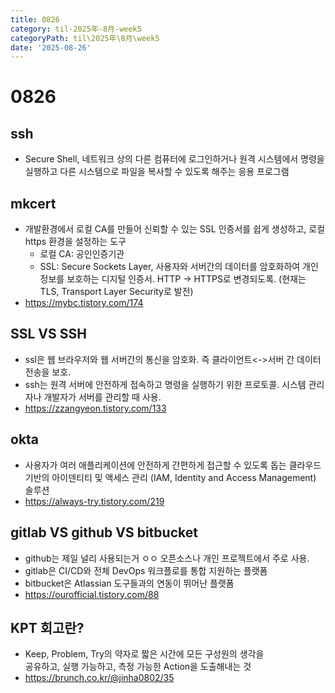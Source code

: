 ```yaml
---
title: 0826
category: til-2025年-8月-week5
categoryPath: til\2025年\8月\week5
date: '2025-08-26'
---
```

# 0826  
## ssh  
- Secure Shell, 네트워크 상의 다른 컴퓨터에 로그인하거나 원격 시스템에서 명령을 실행하고 다른 시스템으로 파일을 복사할 수 있도록 해주는 응용 프로그램  
## mkcert  
- 개발환경에서 로컬 CA를 만들어 신뢰할 수 있는 SSL 인증서를 쉽게 생성하고, 로컬 https 환경을 설정하는 도구  
	- 로컬 CA: 공인인증기관  
	- SSL: Secure Sockets Layer, 사용자와 서버간의 데이터를 암호화하여 개인정보를 보호하는 디지털 인증서. HTTP -> HTTPS로 변경되도록. (현재는 TLS, Transport Layer Security로 발전)  
- https://mybc.tistory.com/174  
## SSL VS SSH  
- ssl은 웹 브라우저와 웹 서버간의 통신을 암호화. 즉 클라이언트<->서버 간 데이터 전송을 보호.  
- ssh는 원격 서버에 안전하게 접속하고 명령을 실행하기 위한 프로토콜. 시스템 관리자나 개발자가 서버를 관리할 때 사용.  
- https://zzangyeon.tistory.com/133  
## okta  
- 사용자가 여러 애플리케이션에 안전하게 간편하게 접근할 수 있도록 돕는 클라우드 기반의 아이덴티티 및 액세스 관리 (IAM, Identity and Access Management) 솔루션  
- https://always-try.tistory.com/219  
## gitlab VS github VS bitbucket  
- github는 제일 널리 사용되는거 ㅇㅇ 오픈소스나 개인 프로젝트에서 주로 사용.   
- gitlab은 CI/CD와 전체 DevOps 워크플로를 통합 지원하는 플랫폼  
- bitbucket은 Atlassian 도구들과의 연동이 뛰어난 플랫폼  
- https://ourofficial.tistory.com/88  
## KPT 회고란?  
- Keep, Problem, Try의 약자로 짧은 시간에 모든 구성원의 생각을   
  공유하고, 실행 가능하고, 측정 가능한 Action을 도출해내는 것  
- https://brunch.co.kr/@jinha0802/35
